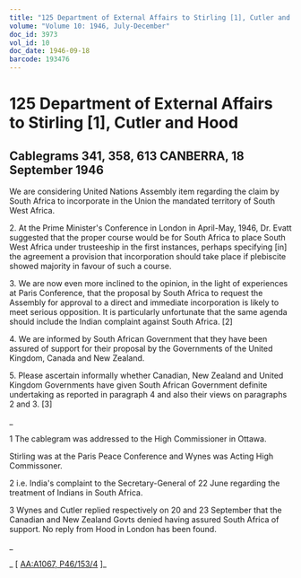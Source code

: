 ```yaml
---
title: "125 Department of External Affairs to Stirling [1], Cutler and Hood"
volume: "Volume 10: 1946, July-December"
doc_id: 3973
vol_id: 10
doc_date: 1946-09-18
barcode: 193476
---
```


# 125 Department of External Affairs to Stirling [1], Cutler and Hood

## Cablegrams 341, 358, 613 CANBERRA, 18 September 1946

We are considering United Nations Assembly item regarding the claim by South Africa to incorporate in the Union the mandated territory of South West Africa.

2\. At the Prime Minister's Conference in London in April-May, 1946, Dr. Evatt suggested that the proper course would be for South Africa to place South West Africa under trusteeship in the first instances, perhaps specifying [in] the agreement a provision that incorporation should take place if plebiscite showed majority in favour of such a course.

3\. We are now even more inclined to the opinion, in the light of experiences at Paris Conference, that the proposal by South Africa to request the Assembly for approval to a direct and immediate incorporation is likely to meet serious opposition. It is particularly unfortunate that the same agenda should include the Indian complaint against South Africa. [2]

4\. We are informed by South African Government that they have been assured of support for their proposal by the Governments of the United Kingdom, Canada and New Zealand.

5\. Please ascertain informally whether Canadian, New Zealand and United Kingdom Governments have given South African Government definite undertaking as reported in paragraph 4 and also their views on paragraphs 2 and 3. [3]

_

1 The cablegram was addressed to the High Commissioner in Ottawa.

Stirling was at the Paris Peace Conference and Wynes was Acting High Commissoner.

2 i.e. India's complaint to the Secretary-General of 22 June regarding the treatment of Indians in South Africa.

3 Wynes and Cutler replied respectively on 20 and 23 September that the Canadian and New Zealand Govts denied having assured South Africa of support. No reply from Hood in London has been found.

_

_ [ [AA:A1067, P46/153/4](http://www.naa.gov.au/cgi-bin/Search?O=I&Number=193476) ]_
